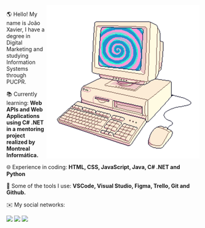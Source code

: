 <img src="https://github.com/joao-xavi/joao-xavi/blob/2e8b9a39bd4484f473d6962e96b39e7f16559946/computador.png" min-width="400px" max-width="400px" width="400px" align="right" alt="Computador">

<p align="left"> 
  🌎 Hello! My name is João Xavier, I have a degree in Digital Marketing and studying Information Systems through PUCPR.  <br>
  

</p>
<p align="left">
  📚 Currently learning: <strong>Web APIs and Web Applications using C# .NET in a mentoring project realized by Montreal Informática.</strong> <br>
  
  
</p>
<p align="left">

  🌐 Experience in coding: <strong> HTML, CSS, JavaScript, Java, C# .NET and Python </strong>
  
  
</p>

<p align="left">
  
  💼 Some of the tools I use: <strong>VSCode, Visual Studio, Figma, Trello, Git and Github.</strong>
  
</p>

<p align="left">
  ✉️ My social networks:
</p>

<p align="left">
  <a href="joaopx82@gmail.com" alt="Gmail">
  <img src="https://img.shields.io/badge/-Gmail-6B6B6B?style=flat-square&labelColor=6B6B6B&logo=gmail&logoColor=25ECEE&link=joaopx82@gmail.com" /></a>

  <a href="https://www.linkedin.com/in/joão-xavier-9787741a2/" alt="Linkedin">
  <img src="https://img.shields.io/badge/-Linkedin-6B6B6B?style=flat-square&logo=Linkedin&logoColor=25ECEE&labelColor=6B6B6B&link=https://www.linkedin.com/in/joão-xavier-9787741a2/" /></a>

  <a href="https://wa.me/+5545998238998" alt="WhatsApp">
  <img src="https://img.shields.io/badge/-WhatsApp-6B6B6B?style=flat-square&labelColor=6B6B6B&logo=whatsapp&logoColor=25ECEE&link=https://wa.me/+5545998238998"/></a>

</p>  

